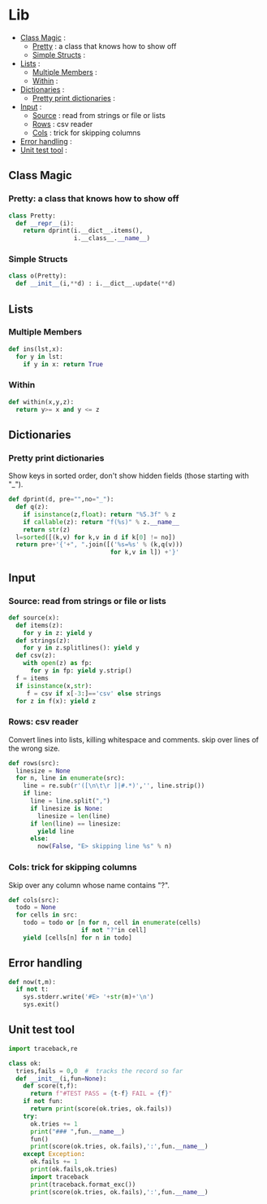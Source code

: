 # Lib

- [Class Magic](#class-magic) : 
    - [Pretty](#pretty-a-class-that-knows-how-to-show-off) : a class that knows how to show off
    - [Simple Structs](#simple-structs) : 
- [Lists](#lists) : 
    - [Multiple Members](#multiple-members) : 
    - [Within](#within) : 
- [Dictionaries](#dictionaries) : 
    - [Pretty print dictionaries](#pretty-print-dictionaries) : 
- [Input](#input) : 
    - [Source](#source-read-from-strings-or-file-or-lists) : read from strings or file or lists
    - [Rows](#rows-csv-reader) : csv reader
    - [Cols](#cols-trick-for-skipping-columns) : trick for skipping columns
- [Error handling](#error-handling) : 
- [Unit test tool](#unit-test-tool) : 

## Class Magic
### Pretty: a class that knows how to show off
```py
class Pretty:
  def __repr__(i):
    return dprint(i.__dict__.items(), 
                  i.__class__.__name__)
```
### Simple Structs

```py
class o(Pretty):
  def __init__(i,**d) : i.__dict__.update(**d)
```

## Lists
### Multiple Members
```py
def ins(lst,x):
  for y in lst:
    if y in x: return True
```

### Within 
```py
def within(x,y,z):
  return y>= x and y <= z
```

## Dictionaries
### Pretty print dictionaries
Show keys in sorted order, don't show 
hidden fields (those starting with "\_").

```py
def dprint(d, pre="",no="_"):
  def q(z):
    if isinstance(z,float): return "%5.3f" % z
    if callable(z): return "f(%s)" % z.__name__
    return str(z)
  l=sorted([(k,v) for k,v in d if k[0] != no])
  return pre+'{'+", ".join([('%s=%s' % (k,q(v))) 
                            for k,v in l]) +'}'
```
## Input 
### Source: read from strings or file or lists

```py
def source(x):
  def items(z):
    for y in z: yield y
  def strings(z):
    for y in z.splitlines(): yield y
  def csv(z):
    with open(z) as fp:
      for y in fp: yield y.strip()
  f = items
  if isinstance(x,str):
     f = csv if x[-3:]=='csv' else strings
  for z in f(x): yield z
```
### Rows: csv reader
Convert lines into lists, killing whitespace
and comments. skip over lines of the wrong size.

```py
def rows(src):
  linesize = None
  for n, line in enumerate(src):
    line = re.sub(r'([\n\t\r ]|#.*)','', line.strip())
    if line:
      line = line.split(",")
      if linesize is None:
        linesize = len(line)
      if len(line) == linesize:
        yield line
      else:
        now(False, "E> skipping line %s" % n)
```

### Cols: trick for skipping columns
Skip over any column whose name contains "?".
```py
def cols(src):
  todo = None
  for cells in src:
    todo = todo or [n for n, cell in enumerate(cells)
                    if not "?"in cell]
    yield [cells[n] for n in todo]
```
##  Error handling
```py
def now(t,m):
  if not t:
    sys.stderr.write('#E> '+str(m)+'\n')
    sys.exit()
```

## Unit test tool
```py
import traceback,re

class ok:
  tries,fails = 0,0  #  tracks the record so far
  def __init__(i,fun=None):
    def score(t,f): 
      return f"#TEST PASS = {t-f} FAIL = {f}"
    if not fun:     
      return print(score(ok.tries, ok.fails))
    try:
      ok.tries += 1
      print("### ",fun.__name__)
      fun()
      print(score(ok.tries, ok.fails),':',fun.__name__)
    except Exception:
      ok.fails += 1
      print(ok.fails,ok.tries)
      import traceback
      print(traceback.format_exc())
      print(score(ok.tries, ok.fails),':',fun.__name__)
```


